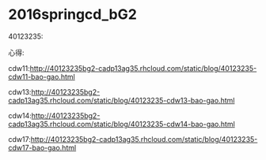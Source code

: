 # 2016springcd_bG2

40123235:

心得:

cdw11:http://40123235bg2-cadp13ag35.rhcloud.com/static/blog/40123235-cdw11-bao-gao.html

cdw13:http://40123235bg2-cadp13ag35.rhcloud.com/static/blog/40123235-cdw13-bao-gao.html

cdw14:http://40123235bg2-cadp13ag35.rhcloud.com/static/blog/40123235-cdw14-bao-gao.html

cdw17:http://40123235bg2-cadp13ag35.rhcloud.com/static/blog/40123235-cdw17-bao-gao.html



